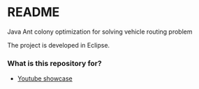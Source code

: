 # README #

Java Ant colony optimization for solving vehicle routing problem

The project is developed in Eclipse.

### What is this repository for? ###

* [Youtube showcase](https://www.youtube.com/watch?v=21g0RxiKtAA)


